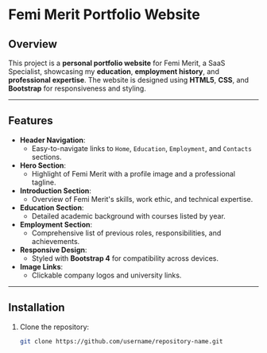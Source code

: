# Femi Merit Portfolio Website

## Overview
This project is a **personal portfolio website** for Femi Merit, a SaaS Specialist, showcasing my **education**, **employment history**, and **professional expertise**. The website is designed using **HTML5**, **CSS**, and **Bootstrap** for responsiveness and styling.

---

## Features
- **Header Navigation**:
  - Easy-to-navigate links to `Home`, `Education`, `Employment`, and `Contacts` sections.
- **Hero Section**:
  - Highlight of Femi Merit with a profile image and a professional tagline.
- **Introduction Section**:
  - Overview of Femi Merit's skills, work ethic, and technical expertise.
- **Education Section**:
  - Detailed academic background with courses listed by year.
- **Employment Section**:
  - Comprehensive list of previous roles, responsibilities, and achievements.
- **Responsive Design**:
  - Styled with **Bootstrap 4** for compatibility across devices.
- **Image Links**:
  - Clickable company logos and university links.

---

## Installation
1. Clone the repository:
   ```bash
   git clone https://github.com/username/repository-name.git
